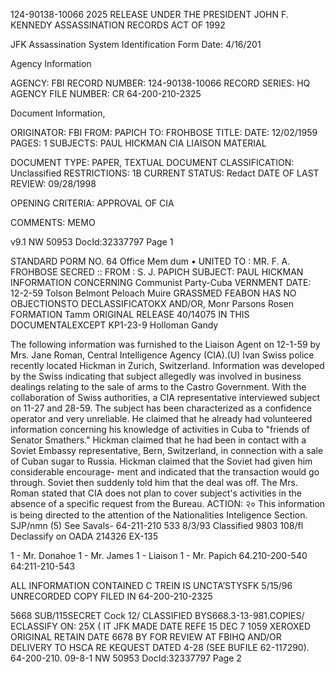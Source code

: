 124-90138-10066 2025 RELEASE UNDER THE PRESIDENT JOHN F. KENNEDY ASSASSINATION RECORDS ACT OF 1992

JFK Assassination System
Identification Form
Date: 4/16/201

Agency Information

AGENCY: FBI
RECORD NUMBER: 124-90138-10066
RECORD SERIES: HQ
AGENCY FILE NUMBER: CR 64-200-210-2325

Document Information,

ORIGINATOR: FBI
FROM: PAPICH
TO: FROHBOSE
TITLE:
DATE: 12/02/1959
PAGES: 1
SUBJECTS: PAUL HICKMAN
CIA LIAISON MATERIAL

DOCUMENT TYPE: PAPER, TEXTUAL DOCUMENT
CLASSIFICATION: Unclassified
RESTRICTIONS: 1B
CURRENT STATUS: Redact
DATE OF LAST REVIEW: 09/28/1998

OPENING CRITERIA: APPROVAL OF CIA

COMMENTS: MEMO

v9.1
NW 50953 DocId:32337797 Page 1

STANDARD PORM NO. 64
Office Mem dum • UNITED 
TO : MR. F. A. FROHBOSE
SECRED
::
FROM : S. J. PAPICH
SUBJECT: PAUL HICKMAN
INFORMATION CONCERNING
Communist Party-Cuba
VERNMENT
DATE: 12-2-59
Tolson
Belmont
Peloach
Muire
GRASSMED
FEABON
HAS NO OBJECTIONSTO
DECLASSIFICATOKX AND/OR,
Monr
Parsons
Rosen
FORMATION Tamm
ORIGINAL
RELEASE 40/14075
IN THIS DOCUMENTALEXCEPT
KP1-23-9
Holloman
Gandy

The following information was furnished to the
Liaison Agent on 12-1-59 by Mrs. Jane Roman, Central Intelligence
Agency (CIA).(U)
Ivan
Swiss police recently located Hickman in Zurich,
Switzerland. Information was developed by the Swiss indicating that
subject allegedly was involved in business dealings relating to the
sale of arms to the Castro Government. With the collaboration of
Swiss authorities, a CIA representative interviewed subject on
11-27 and 28-59. The subject has been characterized as a
confidence operator and very unreliable. He claimed that he already
had volunteered information concerning his knowledge of activities
in Cuba to "friends of Senator Smathers." Hickman claimed that he
had been in contact with a Soviet Embassy representative, Bern,
Switzerland, in connection with a sale of Cuban sugar to Russia.
Hickman claimed that the Soviet had given him considerable encourage-
ment and indicated that the transaction would go through.
Soviet then suddenly told him that the deal was off.
The
Mrs. Roman stated that CIA does not plan to cover subject's
activities in the absence of a specific request from the Bureau.
ACTION:
२०
This information is being directed to the attention of
the Nationalities Inteligence Section.
SJP/nmn
(5)
See Savals-
64-211-210 533
8/3/93
Classified 9803 108/fl
Declassify on OADA 214326
EX-135

1 - Mr. Donahoe
1 - Mr. James
1 - Liaison
1 - Mr. Papich
64.210-200-540
64:211-210-543

ALL INFORMATION CONTAINED C
TREIN IS UNCTAʼSTYSFK
5/15/96
UNRECORDED COPY FILED IN
64-200-210-2325

5668 SUB/115SECRET Cock
12/
CLASSIFIED BYS668.3-13-981.COPIES/
ECLASSIFY ON: 25X (
IT JFK
MADE DATE
REFE
15 DEC 7 1059
XEROXED ORIGINAL RETAIN
DATE 6678 BY
FOR REVIEW AT FBIHQ AND/OR DELIVERY
TO HSCA RE KEQUEST DATED 4-28
(SEE BUFILE 62-117290). 64-200-210.
09-8-1
NW 50953 DocId:32337797 Page 2
